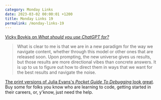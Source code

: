 ```yaml
---
category: Monday Links
date: 2023-03-02 00:00:01 +1200
title: Monday Links 19
permalink: /monday-links-19
---
```


[Vicky Boykis on *What should you use ChatGPT for?*](https://vickiboykis.com/2023/02/26/what-should-you-use-chatgpt-for/)

> What is clear to me is that we are in a new paradigm for the way we navigate content, whether through this model or other ones that are released soon. Upon prompting, the new universe gives us results, but those results are more directional vibes than concrete answers. It is up to us to figure out how to direct them in ways that we want for the best results and navigate the noise.

[The print versions of Julia Evans's *Pocket Guide To Debugging* look great](https://jvns.ca/blog/2023/02/11/print-copies-of-the-pocket-guide-to-debugging-have-arrived/). Buy some for folks you know who are learning to code, getting started in their careers, or, y'know, just need the help.